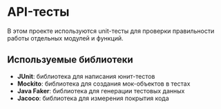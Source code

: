 # API-тесты

В этом проекте используются unit-тесты для проверки правильности работы отдельных модулей и функций.

## Используемые библиотеки

* **JUnit**: библиотека для написания юнит-тестов
* **Mockito**: библиотека для создания мок-объектов в тестах
* **Java Faker**: библиотека для генерации тестовых данных
* **Jacoco**: библиотека для измерения покрытия кода
